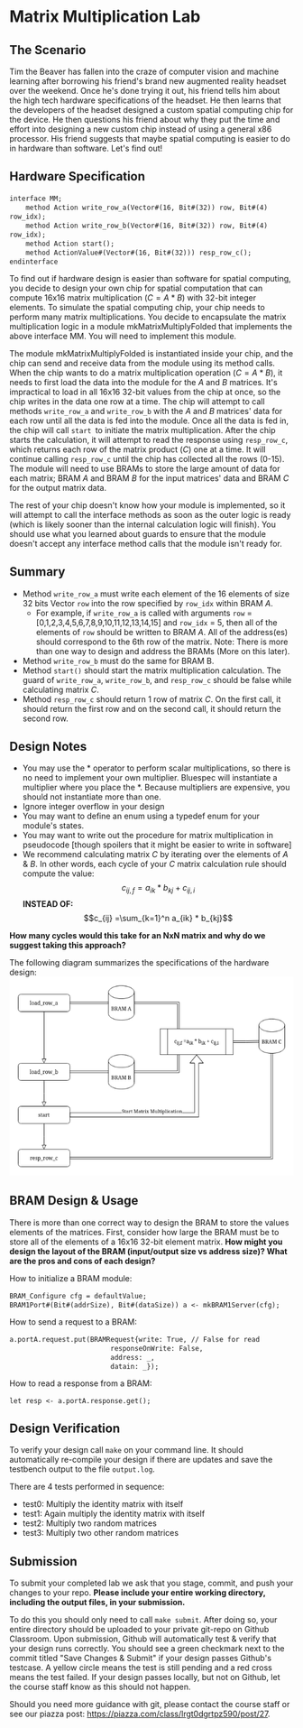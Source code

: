 # Matrix Multiplication Lab

## The Scenario

Tim the Beaver has fallen into the craze of computer vision and machine learning after borrowing his friend's brand new augmented reality headset
over the weekend. Once he's done trying it out, his friend tells him about the high tech hardware specifications of the headset. He then learns that the
developers of the headset designed a custom spatial computing chip for the device. He then questions his friend about why they put the time and
effort into designing a new custom chip instead of using a general x86 processor. His friend suggests that maybe spatial computing is easier to
do in hardware than software. Let's find out!

## Hardware Specification

```
interface MM;
    method Action write_row_a(Vector#(16, Bit#(32)) row, Bit#(4) row_idx);
    method Action write_row_b(Vector#(16, Bit#(32)) row, Bit#(4) row_idx);
    method Action start();
    method ActionValue#(Vector#(16, Bit#(32))) resp_row_c();
endinterface
```

To find out if hardware design is easier than software for spatial computing, you decide to design your own chip for spatial computation that can compute 16x16 matrix 
multiplication ($C = A * B$) with 32-bit integer elements. To simulate the spatial computing chip, your chip needs to perform many matrix multiplications. You decide to encapsulate the matrix multiplication logic in a module mkMatrixMultiplyFolded that implements the above interface MM. You will need to implement this module.

The module mkMatrixMultiplyFolded is instantiated inside your chip, and the chip can send and receive data from the module using its method calls. When the chip wants to do a matrix multiplication operation ($C = A * B$), it needs to first load the data into the module for the $A$ and $B$ matrices. It's impractical to load in all 16x16 32-bit values from the chip at once, so the chip writes in the data one row at a time. The chip will attempt to call methods `write_row_a` and `write_row_b` with the $A$ and $B$ matrices' data for each row until all the data is fed into the module. Once all the data is fed in, the chip will call `start `to initiate the matrix multiplication. After the chip starts the calculation, it will attempt to read the response using `resp_row_c`, which returns each row of the matrix product ($C$) one at a time. It will continue calling `resp_row_c` until the chip has collected all the rows (0-15). The module will need to use BRAMs to store the large amount of data for each matrix; BRAM $A$ and BRAM $B$ for the input matrices' data and BRAM $C$ for the output matrix data.

The rest of your chip doesn't know how your module is implemented, so it will attempt to call the interface methods as soon as the outer logic is ready (which is likely sooner than the internal calculation logic will finish). You should use what you learned about guards to ensure that the module doesn't accept any interface method calls that the module isn't ready for.

## Summary

- Method `write_row_a` must write each element of the 16 elements of size 32 bits Vector `row` into the row specified by `row_idx` within BRAM $A$.
  - For example, if `write_row_a` is called with arguments `row` = [0,1,2,3,4,5,6,7,8,9,10,11,12,13,14,15] and `row_idx` = 5, then all of the
elements of `row` should be written to BRAM $A$. All of the address(es) should correspond to the 6th row of the matrix.
Note: There is more than one way to design and address the BRAMs  (More on this later).
- Method `write_row_b` must do the same for BRAM B.
- Method `start()` should start the matrix multiplication calculation. The guard of `write_row_a`, `write_row_b`, and `resp_row_c` should be false 
while calculating matrix $C$.
- Method `resp_row_c` should return 1 row of matrix $C$. On the first call, it should return the first row and on the second call, it should return
the second row.

## Design Notes

- You may use the * operator to perform scalar multiplications, so there is no need to implement your own multiplier. Bluespec will instantiate a multiplier where you place the *. Because multipliers are expensive, you should not instantiate more than one.
- Ignore integer overflow in your design
- You may want to define an enum using a typedef enum for your module's states.
- You may want to write out the procedure for matrix multiplication in pseudocode [though spoilers that it might be easier to write in software]
- We recommend calculating matrix $C$ by iterating over the elements of $A$ & $B$. In other words, each cycle of your $C$ matrix calculation rule should compute the value: $$c_{ij,f}
= a_{ik} * b_{kj} + c_{ij,i}$$ **INSTEAD OF:** $$c_{ij} =\sum_{k=1}^n a_{ik} * b_{kj}$$

**How many cycles would this take for an NxN matrix and why do we suggest taking this approach?**

The following diagram summarizes the specifications of the hardware design:
<img src="DesignBlueprint.png" alt="Matrix Multiply Design" width=600>

## BRAM Design & Usage

There is more than one correct way to design the BRAM to store the values elements of the matrices. First, consider how large the BRAM must be to store all
of the elements of a 16x16 32-bit element matrix. **How might you design the layout of the BRAM (input/output size vs address size)? What are the pros and cons of each design?**


How to initialize a BRAM module:

```
BRAM_Configure cfg = defaultValue;
BRAM1Port#(Bit#(addrSize), Bit#(dataSize)) a <- mkBRAM1Server(cfg);
```

How to send a request to a BRAM:

```
a.portA.request.put(BRAMRequest{write: True, // False for read
                         responseOnWrite: False,
                         address: _,
                         datain: _});
```

How to read a response from a BRAM:

```
let resp <- a.portA.response.get();
```

## Design Verification

To verify your design call `make` on your command line. It should automatically re-compile your design if there are updates and
save the testbench output to the file `output.log`.

There are 4 tests performed in sequence:
- test0: Multiply the identity matrix with itself
- test1: Again multiply the identity matrix with itself
- test2: Multiply two random matrices
- test3: Multiply two other random matrices

## Submission

To submit your completed lab we ask that you stage, commit, and push your changes to your repo. **Please include your entire working directory, including the output files, in your submission.**

To do this you should only need to call `make submit`. After doing so, your entire directory should be uploaded to your private git-repo on Github Classroom. Upon submission,
Github will automatically test & verify that your design runs correctly. You should see a green checkmark next to the commit titled "Save Changes & Submit" if your design passes Github's testcase. A yellow circle means the test is still pending and a red cross means the test failed. If your design passes locally, but not on Github, let the course staff know as this should not happen.

Should you need more guidance with git, please contact the course staff or see our piazza post: https://piazza.com/class/lrgt0dgrtpz590/post/27.
